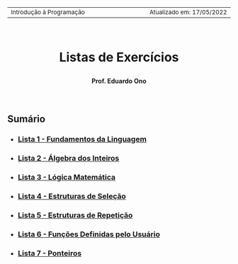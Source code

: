 <table>
<tr>
<td align="left" width="8000">
  <small>Introdução à Programação</small>
</td>
<td align="right">
  <small>Atualizado&nbsp;em:&nbsp;17/05/2022</small>
</td>
</tr>
</table>

<br>

<h1 align="center">

Listas de Exercícios

</h1>

<h4 align="center">
Prof. Eduardo Ono
</h4>

<br>

## Sumário

* ### [Lista 1 - Fundamentos da Linguagem](./lista-1.md)

* ### [Lista 2 - Álgebra dos Inteiros](./lista-2.md)

* ### [Lista 3 - Lógica Matemática](./lista-3-logica-matematica.md)

* ### [Lista 4 - Estruturas de Seleção](./lista-4.md)

* ### [Lista 5 - Estruturas de Repetição](./lista-5.md)

* ### [Lista 6 - Funções Definidas pelo Usuário](./lista-6.md)

* ### [Lista 7 - Ponteiros](./lista-7.md)

<br>
